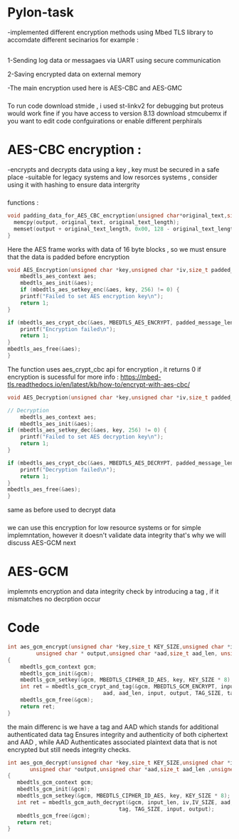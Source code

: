 # Pylon-task

-implemented different encryption methods using Mbed TLS library to accomdate different secinarios for example :
##
1-Sending log data or messagaes via UART using secure communication 

2-Saving encrypted data on external memory


-The main encryption used here is AES-CBC and AES-GMC 
###
To run code download stmide , i used st-linkv2 for debugging but proteus would work fine if you have access to version 8.13
download stmcubemx if you want to edit code confguirations or enable different perphirals 
# AES-CBC encryption :
  -encrypts and decrypts data using a key , key must be secured in a safe place
  -suitable for legacy systems and low resorces systems , consider using it with hashing to ensure data intergrity
  ###
  functions :
  ``` C
  void padding_data_for_AES_CBC_encryption(unsigned char*original_text,size_t original_text_length,unsigned char * output){
    memcpy(output, original_text, original_text_length);
    memset(output + original_text_length, 0x00, 128 - original_text_length);  //padding
}
```
Here the AES frame works with data of 16 byte blocks , so we must ensure that the data is padded before encryption 

```C
void AES_Encryption(unsigned char *key,unsigned char *iv,size_t padded_message_len ,  unsigned char * padded_clear_message, unsigned char*padded_encrypted_message){
    mbedtls_aes_context aes;
    mbedtls_aes_init(&aes);
	if (mbedtls_aes_setkey_enc(&aes, key, 256) != 0) {
    printf("Failed to set AES encryption key\n");
    return 1;
}

if (mbedtls_aes_crypt_cbc(&aes, MBEDTLS_AES_ENCRYPT, padded_message_len, iv, padded_clear_message, padded_encrypted_message) != 0) {
    printf("Encryption failed\n");
    return 1;
}
mbedtls_aes_free(&aes);
}
```
The function uses aes_crypt_cbc api for encryption , it returns 0 if encryption is sucessful
for more info : https://mbed-tls.readthedocs.io/en/latest/kb/how-to/encrypt-with-aes-cbc/

```C
void AES_Decryption(unsigned char *key,unsigned char *iv,size_t padded_message_len ,unsigned char * padded_Encrypted_message,unsigned char*padded_decrytped_message){

// Decryption
    mbedtls_aes_context aes;
    mbedtls_aes_init(&aes);
if (mbedtls_aes_setkey_dec(&aes, key, 256) != 0) {
    printf("Failed to set AES decryption key\n");
    return 1;
}

if (mbedtls_aes_crypt_cbc(&aes, MBEDTLS_AES_DECRYPT, padded_message_len, iv, padded_Encrypted_message, padded_decrytped_message) != 0) {
    printf("Decryption failed\n");
    return 1;
}
mbedtls_aes_free(&aes);
}
```
same as before used to decrypt data
###
we can use this encryption for low resource systems or for simple implemntation, however it doesn't validate data integrity that's why we will discuss 
AES-GCM next
####
# AES-GCM
  implemnts encryption and data integrity check by introducing a tag , if it mismatches no decrption occur
# Code 
```C
int aes_gcm_encrypt(unsigned char *key,size_t KEY_SIZE,unsigned char *iv,size_t IV_SIZE,unsigned char * input, size_t input_len,
		 unsigned char * output,unsigned char *aad,size_t aad_len, unsigned char * tag)
{
    mbedtls_gcm_context gcm;
    mbedtls_gcm_init(&gcm);
    mbedtls_gcm_setkey(&gcm, MBEDTLS_CIPHER_ID_AES, key, KEY_SIZE * 8);
    int ret = mbedtls_gcm_crypt_and_tag(&gcm, MBEDTLS_GCM_ENCRYPT, input_len, iv, IV_SIZE,
                              aad, aad_len, input, output, TAG_SIZE, tag);
    mbedtls_gcm_free(&gcm);
    return ret;
}
```
the main differenc is we have a tag and AAD which stands for additional authenticated data 
tag Ensures integrity and authenticity of both ciphertext and AAD , while AAD Authenticates associated plaintext data that is not encrypted but still needs integrity checks.
 ```C
int aes_gcm_decrypt(unsigned char *key,size_t KEY_SIZE,unsigned char *iv,size_t IV_SIZE,unsigned char *input, size_t input_len,
		unsigned char *output,unsigned char *aad,size_t aad_len ,unsigned char *tag)
{
    mbedtls_gcm_context gcm;
    mbedtls_gcm_init(&gcm);
    mbedtls_gcm_setkey(&gcm, MBEDTLS_CIPHER_ID_AES, key, KEY_SIZE * 8);
    int ret = mbedtls_gcm_auth_decrypt(&gcm, input_len, iv,IV_SIZE, aad, aad_len,
                                    tag, TAG_SIZE, input, output);
    mbedtls_gcm_free(&gcm);
    return ret;
}
````



